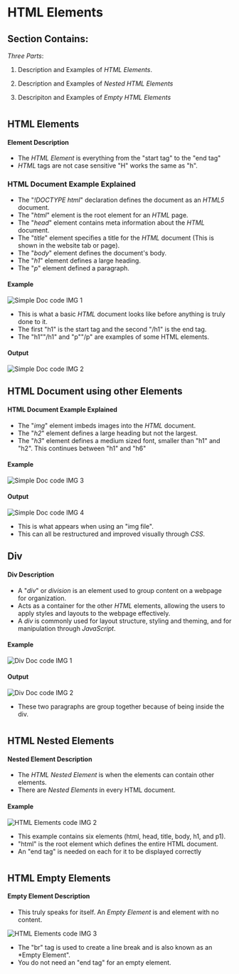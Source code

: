 # HTML Elements

## Section Contains:

*Three Parts*:

1. Description and Examples of *HTML Elements*.

2. Description and Examples of *Nested HTML Elements*

3. Descripiton and Examples of *Empty HTML Elements*

#

## HTML Elements

#### Element Description

* The *HTML Element* is everything from the "start tag" to the "end tag"
* *HTML* tags are not case sensitive "H" works the same as "h".

### HTML Document Example Explained

* The "*!DOCTYPE html*" declaration defines the document as an *HTML5* document.
* The "*html*" element is the root element for an *HTML* page.
* The "*head*" element contains meta information about the *HTML* document.
* The "*title*" element specifies a title for the *HTML* document (This is shown in the website tab or page).
* The "*body*" element defines the document's body. 
* The "*h1*" element defines a large heading.
* The "*p*" element defined a paragraph.

#### Example

![Simple Doc code IMG 1](img/simple_doc_img_1.PNG "Simple Doc Code IMG 1")

* This is what a basic *HTML* document looks like before anything is truly done to it.
* The first "h1" is the start tag and the second "/h1" is the end tag.
* The "h1""/h1" and "p""/p" are examples of some HTML elements.

#### Output

![Simple Doc code IMG 2](img/simple_doc_img_2.PNG "Simple Doc Code IMG 2")

## HTML Document using other Elements

#### HTML Document Example Explained

* The "*img*" element imbeds images into the *HTML* document.
* The "*h2*" element defines a large heading but not the largest.
* The "*h3*" element defines a medium sized font, smaller than "h1" and "h2". This continues between "h1" and "h6"

#### Example 

![Simple Doc code IMG 3](img/simple_doc_img_3.PNG "Simple Doc Code IMG 3")

#### Output 

![Simple Doc code IMG 4](img/simple_doc_img_4.PNG "Simple Doc Code IMG 4")

* This is what appears when using an "img file".
* This can all be restructured and improved visually through *CSS*.

## Div

#### Div Description 

* A "*div*" or *division* is an element used to group content on a webpage for organization. 
* Acts as a container for the other *HTML* elements, allowing the users to apply styles and layouts to the webpage effectively.
* A *div* is commonly used for layout structure, styling and theming, and for manipulation through *JavaScript*.

#### Example

![Div Doc code IMG 1](img/div_doc_img_1.PNG "Div Doc code IMG 1")

#### Output

![Div Doc code IMG 2](img/div_doc_img_2.PNG "Div Doc code IMG 2")

* These two paragraphs are group together because of being inside the div. 

#

## HTML Nested Elements

#### Nested Element Description

* The *HTML Nested Element* is when the elements can contain other elements. 
* There are *Nested Elements* in every HTML document. 

#### Example 

![HTML Elements code IMG 2](img/elements_code_img_2.PNG "HTML Elements code IMG 2")

* This example contains six elements (html, head, title, body, h1, and p1).
* "html" is the root element which defines the entire HTML document. 
*  An "end tag" is needed on each for it to be displayed correctly

#

## HTML Empty Elements 

#### Empty Element Description

* This truly speaks for itself. An *Empty Element* is and element with no content. 

![HTML Elements code IMG 3](img/elements_code_img_3.PNG "HTML Elements code IMG 3")

* The "br" tag is used to create a line break and is also known as an *Empty Element".
* You do not need an "end tag" for an empty element.

